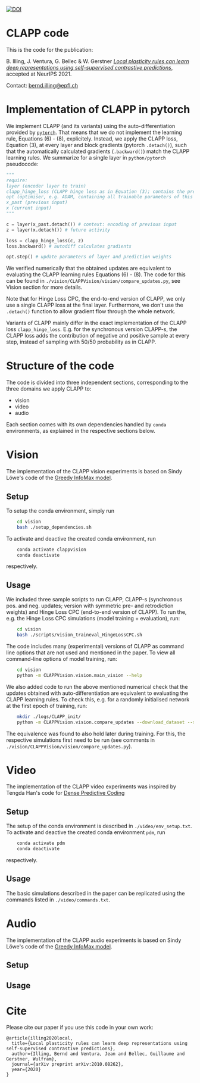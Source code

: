 
[![DOI](https://zenodo.org/badge/DOI/10.5281/zenodo.5593214.svg)](https://doi.org/10.5281/zenodo.5593214)
<!-- Should be updated with new release! Please check -->

# CLAPP code

This is the code for the publication:

B. Illing, J. Ventura, G. Bellec & W. Gerstner
[*Local plasticity rules can learn deep representations using self-supervised contrastive predictions*](https://arxiv.org/abs/2010.08262), accepted at NeurIPS 2021.

Contact:
[bernd.illing@epfl.ch](mailto:bernd.illing@epfl.ch)

# Implementation of CLAPP in pytorch

We implement CLAPP (and its variants) using the auto-differentiation provided by [`pytorch`](https://pytorch.org). That means that we do not implement the learning rule, Equations (6) - (8), explicitely. Instead, we apply the CLAPP loss, Equation (3), at every layer and block gradients (pytorch `.detach()`), such that the automatically calculated gradients (`.backward()`) match the CLAPP learning rules. We summarize for a single layer in `python/pytorch` pseudocode:

```python
""" 
require:
layer (encoder layer to train)
clapp_hinge_loss (CLAPP hinge loss as in Equation (3); contains the prediction weights)
opt (optimiser, e.g. ADAM, containing all trainable parameters of this layer)
x_past (previous input)
x (current input)
"""

c = layer(x_past.detach()) # context: encoding of previous input
z = layer(x.detach()) # future activity

loss = clapp_hinge_loss(c, z)
loss.backward() # autodiff calculates gradients

opt.step() # update parameters of layer and prediction weights
```

We verified numerically that the obtained updates are equivalent to evaluating the CLAPP learning rules Equations (6) - (8). The code for this can be found in `./vision/CLAPPVision/vision/compare_updates.py`, see Vision section for more details.

Note that for Hinge Loss CPC, the end-to-end version of CLAPP, we only use a single CLAPP loss at the final layer. Furthermore, we don't use the `.detach()` function to allow gradient flow through the whole network. 

Variants of CLAPP mainly differ in the exact implementation of the CLAPP loss `clapp_hinge_loss`. E.g. for the synchronous version CLAPP-s, the CLAPP loss adds the contribution of negative and positive sample at every step, instead of sampling with 50/50 probability as in CLAPP.


# Structure of the code

The code is divided into three independent sections, corresponding to the three domains we apply CLAPP to:

* vision
* video
* audio

Each section comes with its own dependencies handled by `conda` environments, as explained in the respective sections below.

# Vision

The implementation of the CLAPP vision experiments is based on Sindy Löwe's code of the [Greedy InfoMax model](https://github.com/loeweX/Greedy_InfoMax).

## Setup

To setup the conda environment, simply run

```bash
    cd vision
    bash ./setup_dependencies.sh
```

To activate and deactive the created conda environment, run

```bash
    conda activate clappvision
    conda deactivate
```

respectively. 

## Usage

We included three sample scripts to run CLAPP, CLAPP-s (synchronous pos. and neg. updates; version with symmetric pre- and retrodiction weights) and Hinge Loss CPC (end-to-end version of CLAPP). To run the, e.g. the Hinge Loss CPC simulations (model training + evaluation), run:

```bash
    cd vision
    bash ./scripts/vision_traineval_HingeLossCPC.sh
```

The code includes many (experimental) versions of CLAPP as command line options that are not used and mentioned in the paper. To view all command-line options of model training, run:

```bash
    cd vision
    python -m CLAPPVision.vision.main_vision --help
```

We also added code to run the above mentioned numerical check that the updates obtained with auto-differentiation are equivalent to evaluating the CLAPP learning rules. To check this, e.g. for a randomly initialised network at the first epoch of training, run:

```bash
    mkdir ./logs/CLAPP_init/
    python -m CLAPPVision.vision.compare_updates --download_dataset --save_dir CLAPP_init --encoder_type 'vgg_like' --model_splits 6 --train_module 6 --contrast_mode 'hinge' --num_epochs 1 --negative_samples 1 --sample_negs_locally --sample_negs_locally_same_everywhere --start_epoch 0 --model_path ./logs/CLAPP_init/ --save_vars_for_update_calc 3 --batch_size 4
```

The equivalence was found to also hold later during training. For this, the respective simulations first need to be run (see comments in `./vision/CLAPPVision/vision/compare_updates.py`). 

# Video

The implementation of the CLAPP video experiments was inspired by Tengda Han's code for [Dense Predictive Coding](https://github.com/TengdaHan/DPC)

## Setup

The setup of the conda environment is described in `./video/env_setup.txt`. To activate and deactive the created conda environment `pdm`, run

```bash
    conda activate pdm
    conda deactivate
```

respectively.

## Usage

The basic simulations described in the paper can be replicated using the commands listed in `./video/commands.txt`.


# Audio

The implementation of the CLAPP audio experiments is based on Sindy Löwe's code of the [Greedy InfoMax model](https://github.com/loeweX/Greedy_InfoMax).

<!-- GUILLAUME: Your instructions go here. Please publish release after updating; this should trigger zenodo to update the link of the DOI -->

## Setup

## Usage

# Cite

Please cite our paper if you use this code in your own work:

```
@article{illing2020local,
  title={Local plasticity rules can learn deep representations using self-supervised contrastive predictions},
  author={Illing, Bernd and Ventura, Jean and Bellec, Guillaume and Gerstner, Wulfram},
  journal={arXiv preprint arXiv:2010.08262},
  year={2020}
}
```
